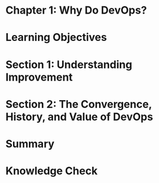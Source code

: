 Chapter 1: Why Do DevOps?
=========================

# Learning Objectives



# Section 1: Understanding Improvement



# Section 2: The Convergence, History, and Value of DevOps



# Summary



# Knowledge Check


